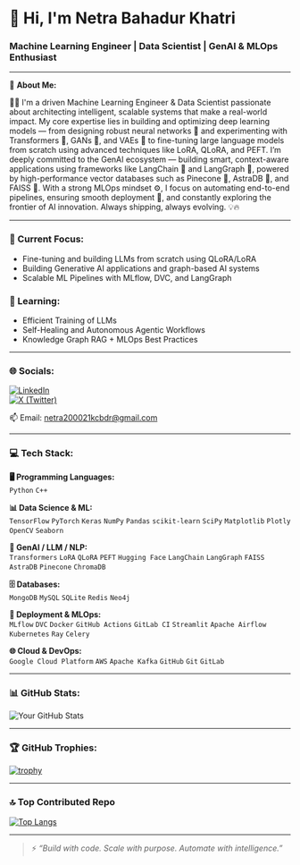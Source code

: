 # 👋 Hi, I'm Netra Bahadur Khatri

### Machine Learning Engineer | Data Scientist | GenAI & MLOps Enthusiast

---

💫 **About Me:**

👨‍💻 I'm a driven Machine Learning Engineer & Data Scientist passionate about architecting intelligent, scalable systems that make a real-world impact.
My core expertise lies in building and optimizing deep learning models — from designing robust neural networks 🧠 and experimenting with Transformers 🤖, GANs 🎨, and VAEs 🔄 to fine-tuning large language models from scratch using advanced techniques like LoRA, QLoRA, and PEFT.
I’m deeply committed to the GenAI ecosystem — building smart, context-aware applications using frameworks like LangChain 🦜 and LangGraph 🔁, powered by high-performance vector databases such as Pinecone 🌲, AstraDB 🌌, and FAISS 🧠.
With a strong MLOps mindset ⚙️, I focus on automating end-to-end pipelines, ensuring smooth deployment 🚀, and constantly exploring the frontier of AI innovation. Always shipping, always evolving. 💡🔥

---

### 🔭 Current Focus:
- Fine-tuning and building LLMs from scratch using QLoRA/LoRA
- Building Generative AI applications and graph-based AI systems
- Scalable ML Pipelines with MLflow, DVC, and LangGraph

### 🌱 Learning:
- Efficient Training of LLMs
- Self-Healing and Autonomous Agentic Workflows
- Knowledge Graph RAG + MLOps Best Practices

---

### 🌐 Socials:
[![LinkedIn](https://img.shields.io/badge/-LinkedIn-blue?style=flat-square&logo=linkedin&logoColor=white)](https://www.linkedin.com/in/netrakc/)  
[![X (Twitter)](https://img.shields.io/badge/-Twitter-black?style=flat-square&logo=twitter)](https://twitter.com/yourprofile)  

📫 Email: netra200021kcbdr@gmail.com

---

### 💻 Tech Stack:

**🖥️ Programming Languages:**  
`Python` `C++`

**📊 Data Science & ML:**  
`TensorFlow` `PyTorch` `Keras` `NumPy` `Pandas` `scikit-learn` `SciPy` `Matplotlib` `Plotly` `OpenCV` `Seaborn`

**🧠 GenAI / LLM / NLP:**  
`Transformers` `LoRA` `QLoRA` `PEFT` `Hugging Face` `LangChain` `LangGraph` `FAISS` `AstraDB` `Pinecone` `ChromaDB`

**🗄️ Databases:**  
`MongoDB` `MySQL` `SQLite` `Redis` `Neo4j`

**🚀 Deployment & MLOps:**  
`MLflow` `DVC` `Docker` `GitHub Actions` `GitLab CI` `Streamlit` `Apache Airflow` `Kubernetes` `Ray` `Celery`

**🌐 Cloud & DevOps:**  
`Google Cloud Platform` `AWS` `Apache Kafka` `GitHub` `Git` `GitLab`

---

### 📊 GitHub Stats:
![Your GitHub Stats](https://github-readme-stats.vercel.app/api?username=netra212&show_icons=true&theme=tokyonight&count_private=true)

---

### 🏆 GitHub Trophies:
[![trophy](https://github-profile-trophy.vercel.app/?username=netra212&theme=onedark)](https://github.com/ryo-ma/github-profile-trophy)

---

### 🔝 Top Contributed Repo
[![Top Langs](https://github-readme-stats.vercel.app/api/top-langs/?username=yourusername&layout=compact&theme=tokyonight)](https://github.com/netra212)

---

> ⚡ *“Build with code. Scale with purpose. Automate with intelligence.”*

